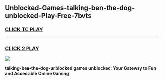 
## Unblocked-Games-talking-ben-the-dog-unblocked-Play-Free-7bvts
<h3>
<a href="https://premium76.site?title=talking-ben-the-dog-unblocked&ref=23A">CLICK TO PLAY</a></h3>
<hr>

<h3>
<a href="https://premium76.site?title=talking-ben-the-dog-unblocked&ref=23A">CLICK 2 PLAY</a>
  
</h3>

<a href="https://premium76.site?title=talking-ben-the-dog-unblocked&ref=23A"><img src="https://clearcache.store/games.png"></a>


**talking-ben-the-dog-unblocked games unblocked: Your Gateway to Fun and Accessible Online Gaming**
